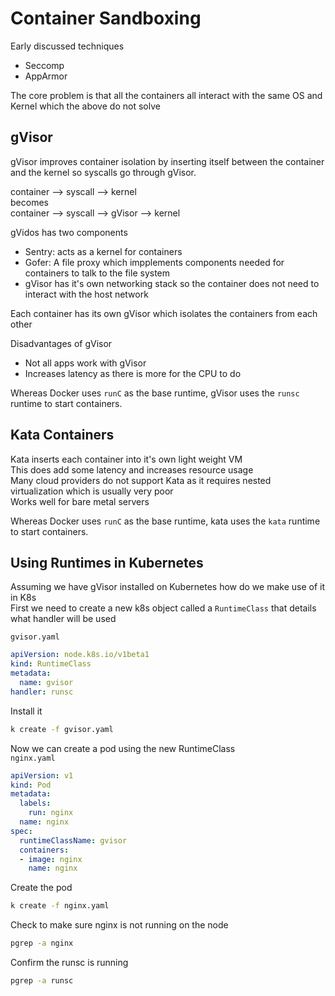 # Container Sandboxing

Early discussed techniques

- Seccomp
- AppArmor

The core problem is that all the containers all interact with the same OS and Kernel which the above do not solve

## gVisor

gVisor improves container isolation by inserting itself between the container and the kernel so syscalls go through gVisor.

container --> syscall --> kernel  
becomes  
container --> syscall --> gVisor --> kernel  

gVidos has two components

- Sentry: acts as a kernel for containers 
- Gofer: A file proxy which impplements components needed for containers to talk to the file system
- gVisor has it's own networking stack so the container does not need to interact with the host network

Each container has its own gVisor which isolates the containers from each other

Disadvantages of gVisor
- Not all apps work with gVisor
- Increases latency as there is more for the CPU to do

Whereas Docker uses `runC` as the base runtime, gVisor uses the `runsc` runtime to start containers.

## Kata Containers

Kata inserts each container into it's own light weight VM  
This does add some latency and increases resource usage  
Many cloud providers do not support Kata as it requires nested virtualization which is usually very poor  
Works well for bare metal servers

Whereas Docker uses `runC` as the base runtime, kata uses the `kata` runtime to start containers.

## Using Runtimes in Kubernetes

Assuming we have gVisor installed on Kubernetes how do we make use of it in K8s  
First we need to create a new k8s object called a `RuntimeClass` that details what handler will be used  

`gvisor.yaml`
```yaml
apiVersion: node.k8s.io/v1beta1
kind: RuntimeClass
metadata: 
  name: gvisor
handler: runsc
```
Install it  
```sh
k create -f gvisor.yaml
```
Now we can create a pod using the new RuntimeClass  
`nginx.yaml`
```yaml
apiVersion: v1
kind: Pod
metadata:
  labels:
    run: nginx
  name: nginx
spec:
  runtimeClassName: gvisor
  containers:
  - image: nginx
    name: nginx
```
Create the pod
```sh
k create -f nginx.yaml
```
Check to make sure nginx is not running on the node
```sh
pgrep -a nginx
```
Confirm the runsc is running
```sh
pgrep -a runsc
```
